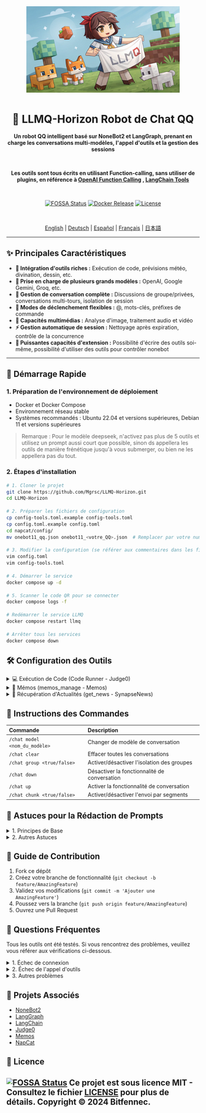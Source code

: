 <div align="center">

<img src="static/LLMQ.webp" width="400" style="margin-bottom: 10px;">

# 🤖 LLMQ-Horizon Robot de Chat QQ

**Un robot QQ intelligent basé sur NoneBot2 et LangGraph, prenant en charge les conversations multi-modèles, l'appel d'outils et la gestion des sessions**

<br>

**Les outils sont tous écrits en utilisant Function-calling, sans utiliser de plugins, en référence à [OpenAI Function Calling](https://platform.openai.com/docs/guides/function-calling) , [LangChain Tools](https://python.langchain.com/docs/how_to/#tools)**

<br>

[![FOSSA Status](https://app.fossa.com/api/projects/git%2Bgithub.com%2FMgrsc%2FLLMQ-Horizon.svg?type=small)](https://app.fossa.com/projects/git%2Bgithub.com%2FMgrsc%2FLLMQ-Horizon?ref=badge_small)
[![Docker Release](https://img.shields.io/docker/pulls/bitfennec/llmq-horizon?color=%230077c8&label=Docker%20Pulls&logo=docker&logoColor=white&style=flat)](https://hub.docker.com/r/bitfennec/llmq-horizon)
[![License](https://img.shields.io/github/license/Mgrsc/LLMQ-Horizon?color=%2300c853&label=Licence%20MIT&style=flat)](https://github.com/Mgrsc/LLMQ-Horizon/blob/main/LICENSE)

<br>

[English](https://github.com/Mgrsc/LLMQ-Horizon/blob/main/readmes_i18n/README_en.md) | [Deutsch](https://github.com/Mgrsc/LLMQ-Horizon/blob/main/readmes_i18n/README_de.md) | [Español](https://github.com/Mgrsc/LLMQ-Horizon/blob/main/readmes_i18n/README_es.md) | [Français](https://github.com/Mgrsc/LLMQ-Horizon/blob/main/readmes_i18n/README_fr.md) | [日本語](https://github.com/Mgrsc/LLMQ-Horizon/blob/main/readmes_i18n/README_ja.md)

</div>

---

## ✨ Principales Caractéristiques

-   **🔌 Intégration d'outils riches :** Exécution de code, prévisions météo, divination, dessin, etc.
-   **🤖 Prise en charge de plusieurs grands modèles :** OpenAI, Google Gemini, Groq, etc.
-   **💬 Gestion de conversation complète :** Discussions de groupe/privées, conversations multi-tours, isolation de session
-   **🎯 Modes de déclenchement flexibles :** @, mots-clés, préfixes de commande
-   **🎨 Capacités multimédias :** Analyse d'image, traitement audio et vidéo
-   **⚡ Gestion automatique de session :** Nettoyage après expiration, contrôle de la concurrence
-   **🦖 Puissantes capacités d'extension :** Possibilité d'écrire des outils soi-même, possibilité d'utiliser des outils pour contrôler nonebot

---

## 🚀 Démarrage Rapide

### 1. Préparation de l'environnement de déploiement

-   Docker et Docker Compose
-   Environnement réseau stable
-   Systèmes recommandés : Ubuntu 22.04 et versions supérieures, Debian 11 et versions supérieures

> Remarque : Pour le modèle deepseek, n'activez pas plus de 5 outils et utilisez un prompt aussi court que possible, sinon ds appellera les outils de manière frénétique jusqu'à vous submerger, ou bien ne les appellera pas du tout.

### 2. Étapes d'installation

```bash
# 1. Cloner le projet
git clone https://github.com/Mgrsc/LLMQ-Horizon.git
cd LLMQ-Horizon

# 2. Préparer les fichiers de configuration
cp config-tools.toml.example config-tools.toml
cp config.toml.example config.toml
cd napcat/config/
mv onebot11_qq.json onebot11_<votre_QQ>.json  # Remplacer par votre numéro QQ réel

# 3. Modifier la configuration (se référer aux commentaires dans les fichiers de configuration pour les modifications)
vim config.toml
vim config-tools.toml

# 4. Démarrer le service
docker compose up -d

# 5. Scanner le code QR pour se connecter
docker compose logs -f

# Redémarrer le service LLMQ
docker compose restart llmq

# Arrêter tous les services
docker compose down
```

## 🛠️ Configuration des Outils

<details>
<summary>💻 Exécution de Code (Code Runner - Judge0)</summary>

[Tutoriel de Déploiement Officiel de Judge0](https://github.com/judge0/judge0/blob/master/CHANGELOG.md)

1. **Préparer un environnement Ubuntu 22.04 ou supérieur et Docker, configurer cgroup v1 :**

    ```bash
    sudo sed -i 's/GRUB_CMDLINE_LINUX=""/GRUB_CMDLINE_LINUX="systemd.unified_cgroup_hierarchy=0"/' /etc/default/grub
    sudo update-grub
    sudo reboot
    ```

2. **Déployer Judge0 :**

    ```bash
    wget https://github.com/judge0/judge0/releases/download/v1.13.1/judge0-v1.13.1.zip
    unzip judge0-v1.13.1.zip
    cd judge0-v1.13.1

    # Générer deux mots de passe et les définir
    openssl rand -hex 32

    # Utiliser les mots de passe générés pour mettre à jour les variables REDIS_PASSWORD et POSTGRES_PASSWORD dans le fichier judge0.conf.

    # Démarrer le service
    docker-compose up -d db redis
    sleep 10s
    docker-compose up -d
    sleep 5s
    ```

    Votre instance Judge0 CE v1.13.1 est maintenant démarrée et en cours d'exécution; consultez http://<votre_adresse_IP_serveur>:2358/docs pour la documentation.

3. **Configurer config-tools.toml :**

    ```toml
    [code_generation_running]
    judge0_url = "http://votre-serveur:2358"
    judge0_api_key = "votre-clé-api"
    ```

</details>

<details>
<summary>📝 Mémos (memos_manage - Memos)</summary>

[Tutoriel de Déploiement Officiel de Memos](https://www.usememos.com/docs/install/container-install)

1. **Préparer l'environnement :**
   - Ubuntu 22.04 et versions supérieures
   - Docker et Docker Compose

2. **Écrire le fichier docker-compose.yaml**

    ```yaml
    services:
      memos:
        image: neosmemo/memos:stable
        container_name: memos
        ports:
          - 5230:5230
        volumes:
          - ./memos:/var/opt/memos
        restart: always
    ```

3. **Démarrer le service :**
```bash
docker compose up -d
```

Vous pouvez maintenant accéder à memos sur http://<votre_adresse_IP_serveur>:5230. Récupérez les Tokens dans les Paramètres de memos.

4. **Configurer config-tools.toml :**

```toml
[memos_manage]
url = "http://votre-serveur:5230"
memos_token = "votre-jeton-memos"  # Jeton récupéré depuis la page Paramètres
default_visibility = "PRIVATE"
page_size = 10
user_id = 6
```
</details>

<details>
<summary>📰 Récupération d'Actualités (get_news - SynapseNews)</summary>

[Adresse du Projet SynapseNews](https://github.com/Mgrsc/SynapseNews)

1. **Étapes de déploiement :**
```bash
git clone https://github.com/Mgrsc/SynapseNews.git
cd synapsenews
# Configurer config.toml
docker compose up -d
```
</details>

## 📝 Instructions des Commandes

| Commande                      | Description                                  |
| :---------------------------- | :------------------------------------------- |
| `/chat model <nom_du_modèle>` | Changer de modèle de conversation            |
| `/chat clear`                | Effacer toutes les conversations              |
| `/chat group <true/false>`    | Activer/désactiver l'isolation des groupes  |
| `/chat down`                 | Désactiver la fonctionnalité de conversation |
| `/chat up`                   | Activer la fonctionnalité de conversation    |
| `/chat chunk <true/false>`    | Activer/désactiver l'envoi par segments     |

## 🦊 Astuces pour la Rédaction de Prompts

<details>
<summary>1. Principes de Base</summary>

- Instructions claires : Utilisez un langage impératif pour exprimer clairement les besoins de l'utilisateur, en vous assurant que le LLM comprend précisément.
- Fournir des exemples/textes de référence : Fournissez des exemples et des informations détaillés pour créer un Prompt "Few-shot", aidant le LLM à mieux comprendre l'intention.
- Expression structurée : Utilisez des symboles de balisage (tels que des balises XML, des guillemets triples, Markdown) pour améliorer la lisibilité, en rendant l'expression du prompt claire.
- Contrôle de la sortie : Spécifiez le format de sortie, le style de langue et d'autres exigences, en vous assurant que le LLM génère une sortie qui répond aux attentes de l'utilisateur.
- Optimisation de la disposition : Organisez soigneusement la disposition du prompt pour faciliter la compréhension du LLM.
</details>

<details>
<summary>2. Autres Astuces</summary>

- Listez les outils disponibles, et expliquez et précisez les outils complexes.
  ```
  create_speech génère de la parole
    - 40 caractères maximum, sans emojis
    - Langues prises en charge : chinois, anglais, japonais, allemand, français, espagnol, coréen, arabe, russe, néerlandais, italien, polonais, portugais
    - Mappages de voix disponibles :
        Keli = keli
        Sigewen = xigewen
        Shenzi = shenzi
        Dingzhen = dingzhen
        Leijun = leijun
        Lanyangyang = lanyangyang
  ```
- Demandez à ce que l'adresse file:// renvoyée par l'outil soit envoyée
  ```
    Le dessin, la récupération de musique et le tts doivent envoyer le lien ou le chemin d'accès du fichier renvoyé à l'utilisateur.
  ```
- Exemple de mise en page du contenu retourné par l'outil
  ```
      # Exemple d'optimisation de la mise en page du contenu renvoyé par l'outil
    Exemple de formatage des données renvoyées par get_weather_data :
    *   A : Dites-moi le temps qu'il fait aujourd'hui à Changsha
        T : Appel de l'outil `get_weather_data` pour obtenir la météo
        Q :
        🌤️ Météo à {lieu}
        🌅 Lever et coucher du soleil : {xx:xx}-{xx:xx sans l'année}
        ⏱️   Heure : {heure}
        🌡️ Température : {température}°C
        💧 Humidité : {humidité}%
        🧣 Température ressentie : {température_ressentie}°C
        🍃 Direction et vitesse du vent : {direction_vent}-{vitesse_vent}
        📋 Situation générale : {analyse_générale}
        Bébé, mets plus de vêtements quand tu sors ! Fais attention de ne pas attraper froid !
  ```
</details>

## 🤝 Guide de Contribution

1. Fork ce dépôt
2. Créez votre branche de fonctionnalité (`git checkout -b feature/AmazingFeature`)
3. Validez vos modifications (`git commit -m 'Ajouter une AmazingFeature'`)
4. Poussez vers la branche (`git push origin feature/AmazingFeature`)
5. Ouvrez une Pull Request

## 🤖 Questions Fréquentes
Tous les outils ont été testés. Si vous rencontrez des problèmes, veuillez vous référer aux vérifications ci-dessous.

<details>
<summary>1. Échec de connexion</summary>

-   Vérifiez si la configuration du numéro QQ est correcte.
-   Vérifiez le format du fichier de configuration napcat.
-   Consultez les journaux du conteneur napcat pour identifier les problèmes.

</details>

<details>
<summary>2. Échec de l'appel d'outils</summary>

-   Vérifiez que le modèle prend en charge les capacités d'appel de fonctions.
-   Vérifiez les configurations des clés API correspondantes.
-   Consultez les journaux du conteneur LLMQ pour identifier les erreurs.
-   Ajoutez [LangSmith](https://smith.langchain.com/) au conteneur docker pour le débogage.

    ```yaml
    environment:
      - LANGCHAIN_TRACING_V2=true
      - LANGCHAIN_ENDPOINT="https://api.smith.langchain.com"
      - LANGCHAIN_API_KEY="<your_api_key>"
      - LANGCHAIN_PROJECT="<your_project_name>"
    ```

</details>

<details>
<summary>3. Autres problèmes</summary>

-   Pour d'autres problèmes, veuillez rejoindre le groupe QQ pour discuter.
    ![qrcode](static/qrcode.jpg)

</details>

## 🔗 Projets Associés

-   [NoneBot2](https://github.com/nonebot/nonebot2)
-   [LangGraph](https://github.com/langchain-ai/langgraph)
-   [LangChain](https://github.com/langchain-ai/langchain)
-   [Judge0](https://github.com/judge0/judge0)
-   [Memos](https://github.com/usememos/memos)
-   [NapCat](https://github.com/NapNeko/NapCatQQ)

## 📄 Licence

[![FOSSA Status](https://app.fossa.com/api/projects/git%2Bgithub.com%2FMgrsc%2FLLMQ-Horizon.svg?type=large&issueType=license)](https://app.fossa.com/projects/git%2Bgithub.com%2FMgrsc%2FLLMQ-Horizon?ref=badge_large&issueType=license)
Ce projet est sous licence MIT - Consultez le fichier [LICENSE](LICENSE) pour plus de détails.
Copyright © 2024 Bitfennec.
---
</div>